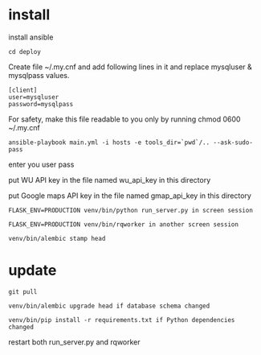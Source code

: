 # install

install ansible

    cd deploy

Create file ~/.my.cnf and add following lines in it and replace mysqluser & mysqlpass values.

    [client]
    user=mysqluser
    password=mysqlpass

For safety, make this file readable to you only by running chmod 0600 ~/.my.cnf

    ansible-playbook main.yml -i hosts -e tools_dir=`pwd`/.. --ask-sudo-pass

enter you user pass

put WU API key in the file named wu_api_key in this directory

put Google maps API key in the file named gmap_api_key in this directory

    FLASK_ENV=PRODUCTION venv/bin/python run_server.py in screen session

    FLASK_ENV=PRODUCTION venv/bin/rqworker in another screen session

    venv/bin/alembic stamp head

# update

    git pull

    venv/bin/alembic upgrade head if database schema changed

    venv/bin/pip install -r requirements.txt if Python dependencies changed

restart both run_server.py and rqworker
